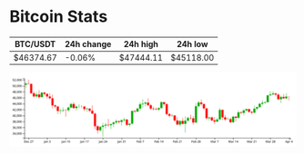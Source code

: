 # Bitcoin Stats

BTC/USDT|24h change|24h high|24h low|
|---|---|---|---|
|$46374.67|-0.06%|$47444.11|$45118.00|

<img src="./chart.svg">
